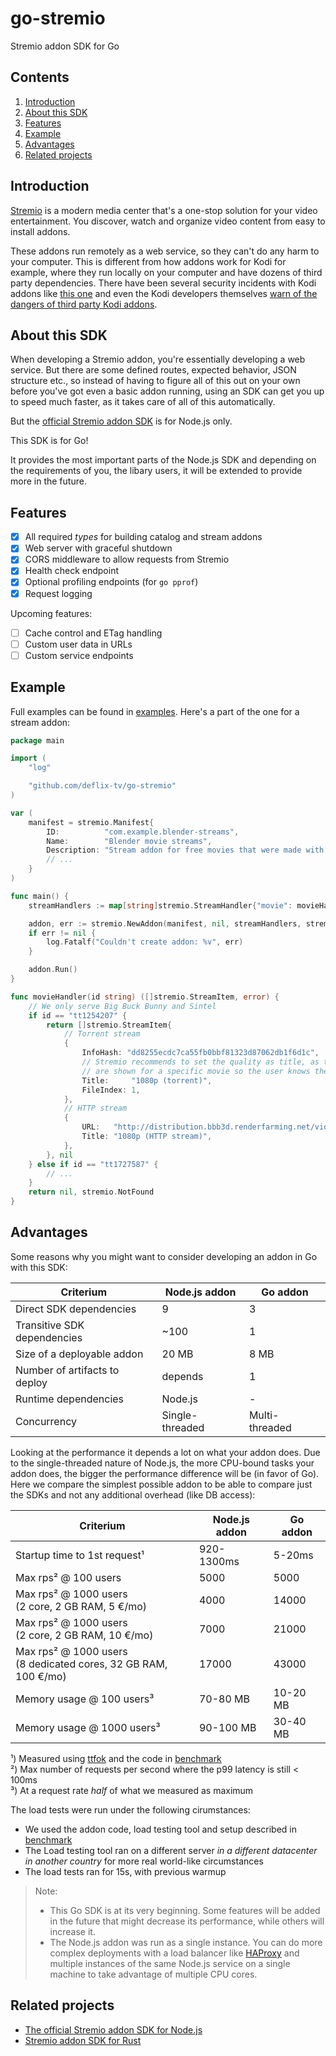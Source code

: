 # go-stremio

Stremio addon SDK for Go

## Contents

1. [Introduction](#introduction)
2. [About this SDK](#about-this-sdk)
3. [Features](#features)
4. [Example](#example)
5. [Advantages](#advantages)
6. [Related projects](#related-projects)

## Introduction

[Stremio](https://www.stremio.com/) is a modern media center that's a one-stop solution for your video entertainment. You discover, watch and organize video content from easy to install addons.

These addons run remotely as a web service, so they can't do any harm to your computer. This is different from how addons work for Kodi for example, where they run locally on your computer and have dozens of third party dependencies. There have been several security incidents with Kodi addons like [this one](https://www.reddit.com/r/Addons4Kodi/comments/axhmcw/public_service_announcement_remove_civitas_repo/) and even the Kodi developers themselves [warn of the dangers of third party Kodi addons](https://kodi.tv/article/warning-be-aware-what-additional-add-ons-you-install).

## About this SDK

When developing a Stremio addon, you're essentially developing a web service. But there are some defined routes, expected behavior, JSON structure etc., so instead of having to figure all of this out on your own before you've got even a basic addon running, using an SDK can get you up to speed much faster, as it takes care of all of this automatically.

But the [official Stremio addon SDK](https://github.com/Stremio/stremio-addon-sdk) is for Node.js only.

This SDK is for Go!

It provides the most important parts of the Node.js SDK and depending on the requirements of you, the libary users, it will be extended to provide more in the future.

## Features

- [x] All required *types* for building catalog and stream addons
- [x] Web server with graceful shutdown
- [x] CORS middleware to allow requests from Stremio
- [x] Health check endpoint
- [x] Optional profiling endpoints (for `go pprof`)
- [x] Request logging

Upcoming features:

- [ ] Cache control and ETag handling
- [ ] Custom user data in URLs
- [ ] Custom service endpoints

## Example

Full examples can be found in [examples](./examples). Here's a part of the one for a stream addon:

```go
package main

import (
    "log"

    "github.com/deflix-tv/go-stremio"
)

var (
    manifest = stremio.Manifest{
        ID:          "com.example.blender-streams",
        Name:        "Blender movie streams",
        Description: "Stream addon for free movies that were made with Blender",
        // ...
    }
)

func main() {
    streamHandlers := map[string]stremio.StreamHandler{"movie": movieHandler}

    addon, err := stremio.NewAddon(manifest, nil, streamHandlers, stremio.Options{Port: 8080})
    if err != nil {
        log.Fatalf("Couldn't create addon: %v", err)
    }

    addon.Run()
}

func movieHandler(id string) ([]stremio.StreamItem, error) {
    // We only serve Big Buck Bunny and Sintel
    if id == "tt1254207" {
        return []stremio.StreamItem{
            // Torrent stream
            {
                InfoHash: "dd8255ecdc7ca55fb0bbf81323d87062db1f6d1c",
                // Stremio recommends to set the quality as title, as the streams
                // are shown for a specific movie so the user knows the title.
                Title:     "1080p (torrent)",
                FileIndex: 1,
            },
            // HTTP stream
            {
                URL:   "http://distribution.bbb3d.renderfarming.net/video/mp4/bbb_sunflower_1080p_30fps_normal.mp4",
                Title: "1080p (HTTP stream)",
            },
        }, nil
    } else if id == "tt1727587" {
        // ...
    }
    return nil, stremio.NotFound
}
```

## Advantages

Some reasons why you might want to consider developing an addon in Go with this SDK:

Criterium|Node.js addon|Go addon
---------|--------|-------------
Direct SDK dependencies|9|3
Transitive SDK dependencies|~100|1
Size of a deployable addon|20 MB|8 MB
Number of artifacts to deploy|depends|1
Runtime dependencies|Node.js|-
Concurrency|Single-threaded|Multi-threaded

Looking at the performance it depends a lot on what your addon does. Due to the single-threaded nature of Node.js, the more CPU-bound tasks your addon does, the bigger the performance difference will be (in favor of Go). Here we compare the simplest possible addon to be able to compare just the SDKs and not any additional overhead (like DB access):

Criterium|Node.js addon|Go addon
---------|--------|-------------
Startup time to 1st request¹|920-1300ms|5-20ms
Max rps² @ 100 users|5000|5000
Max rps² @ 1000 users<br>(2 core, 2 GB RAM, 5 €/mo)|4000|14000
Max rps² @ 1000 users<br>(2 core, 2 GB RAM, 10 €/mo)|7000|21000
Max rps² @ 1000 users<br>(8 dedicated cores, 32 GB RAM, 100 €/mo)|17000|43000
Memory usage @ 100 users³|70-80 MB|10-20 MB
Memory usage @ 1000 users³|90-100 MB|30-40 MB

¹) Measured using [ttfok](https://github.com/doingodswork/ttfok) and the code in [benchmark](benchmark)  
²) Max number of requests per second where the p99 latency is still < 100ms  
³) At a request rate *half* of what we measured as maximum

The load tests were run under the following cirumstances:

- We used the addon code, load testing tool and setup described in [benchmark](benchmark)
- The Load testing tool ran on a different server *in a different datacenter in another country* for more real world-like circumstances
- The load tests ran for 15s, with previous warmup

> Note:
>
> - This Go SDK is at its very beginning. Some features will be added in the future that might decrease its performance, while others will increase it.
> - The Node.js addon was run as a single instance. You can do more complex deployments with a load balancer like [HAProxy](https://www.haproxy.org/) and multiple instances of the same Node.js service on a single machine to take advantage of multiple CPU cores.

## Related projects

- [The official Stremio addon SDK for Node.js](https://github.com/Stremio/stremio-addon-sdk)
- [Stremio addon SDK for Rust](https://github.com/sleeyax/stremio-addon-sdk)
